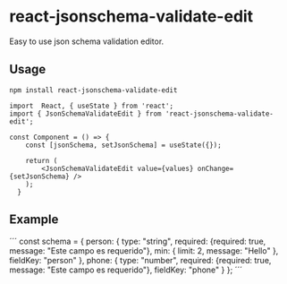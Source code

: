 
#  react-jsonschema-validate-edit
Easy to use json schema validation editor.

##  Usage

`npm install react-jsonschema-validate-edit`

  

    import  React, { useState } from 'react';
    import { JsonSchemaValidateEdit } from 'react-jsonschema-validate-edit';
    
    const Component = () => {
	    const [jsonSchema, setJsonSchema] = useState({});
	    
	    return (
		    <JsonSchemaValidateEdit value={values} onChange={setJsonSchema} />
	    );
	  }

## Example
´´´
const schema = {
  person: {
    type: "string",
    required: {required: true, message: "Este campo es requerido"},
    min: { limit: 2, message: "Hello" },
    fieldKey: "person"
  },
  phone: {
    type: "number",
    required: {required: true, message: "Este campo es requerido"},
    fieldKey: "phone"
  }
};
´´´